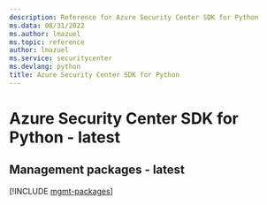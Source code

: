 ```yaml
---
description: Reference for Azure Security Center SDK for Python
ms.data: 08/31/2022
ms.author: lmazuel
ms.topic: reference
author: lmazuel
ms.service: securitycenter
ms.devlang: python
title: Azure Security Center SDK for Python
---
```

# Azure Security Center SDK for Python - latest

## Management packages - latest
[!INCLUDE [mgmt-packages](security-center-mgmt-index.md)]